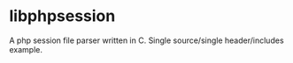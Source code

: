 # libphpsession
A php session file parser written in C.  Single source/single header/includes example.
